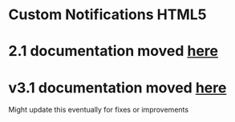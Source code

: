 # Custom Notifications HTML5

# 2.1 documentation moved [here](https://github.com/SanicBTW/Custom-Notifications-HTML5/wiki/v2.1)

# v3.1 documentation moved [here](https://github.com/SanicBTW/Custom-Notifications-HTML5/wiki/v3.1)

Might update this eventually for fixes or improvements